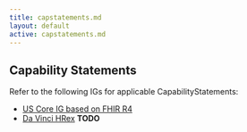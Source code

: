 ```yaml
---
title: capstatements.md
layout: default
active: capstatements.md
---
```


## Capability Statements
Refer to the following IGs for applicable CapabilityStatements:

- [US Core IG based on FHIR R4](http://hl7.org/fhir/us/core/2019Jan/)
- [Da Vinci HRex]()  **TODO**